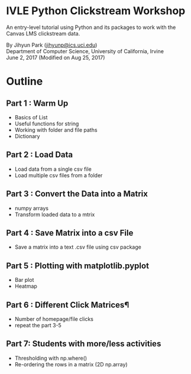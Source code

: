 # IVLE Python Clickstream Workshop
An entry-level tutorial using Python and its packages to work with the Canvas LMS clickstream data.

By Jihyun Park (jihyunp@ics.uci.edu)<br>
Department of Computer Science, University of California, Irvine<br>
June 2, 2017 (Modified on Aug 25, 2017) 


# Outline
## Part 1 : Warm Up
- Basics of List
- Useful functions for string
- Working with folder and file paths
- Dictionary
## Part 2 : Load Data
- Load data from a single csv file
- Load multiple csv files from a folder
## Part 3 : Convert the Data into a Matrix
- numpy arrays
- Transform loaded data to a mtrix
## Part 4 : Save Matrix into a csv File
- Save a matrix into a text .csv file using csv package
## Part 5 : Plotting with matplotlib.pyplot
- Bar plot
- Heatmap
## Part 6 : Different Click Matrices¶
- Number of homepage/file clicks
- repeat the part 3-5
## Part 7: Students with more/less activities
- Thresholding with np.where()
- Re-ordering the rows in a matrix (2D np.array)
